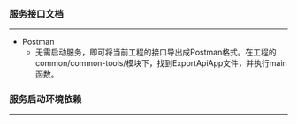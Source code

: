 ### 服务接口文档
---
- Postman
  - 无需启动服务，即可将当前工程的接口导出成Postman格式。在工程的common/common-tools/模块下，找到ExportApiApp文件，并执行main函数。

### 服务启动环境依赖
---

